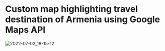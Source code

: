 
# Custom map highlighting travel destination of Armenia using Google Maps API 

![2022-07-02_18-15-12](https://user-images.githubusercontent.com/47743140/177004493-0f1b2035-ee3d-432c-a42b-1a2239523040.png)
